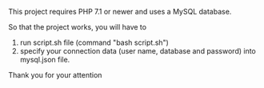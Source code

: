 This project requires PHP 7.1 or newer and uses a MySQL database.

So that the project works, you will have to 

1) run script.sh file (command "bash script.sh")
2) specify your connection data (user name, database and password) into mysql.json file.

Thank you for your attention